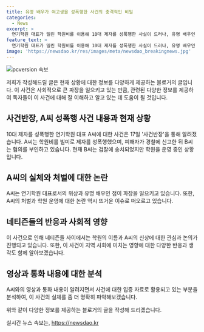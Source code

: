 ```yaml
---
title: 유명 배우가 여고생을 성폭행한 사건의 충격적인 비밀
categories:
  - News
excerpt: >
  연기학원 대표가 밀린 학원비를 이용해 10대 제자를 성폭행한 사실이 드러나, 유명 배우인 것이 알려지자 파장이 확산되고 있다. 사건은 대표가 제자들을 집으로 초대해 술을 권유하고, 성관계로 학원비를 안낼 것을 이야기한 후 성폭행을 한 것으로 밝혀졌다. 대표는 혐의로 검찰에 송치됐지만, 현재도 학원을 운영 중이며, 네티즌들 사이에서는 논란이 이어지고 있다. A양이 집에서 촬영한 영상에는 대표의 사과와 A양의 반박이 담겨있다.
feature_text: >
  연기학원 대표가 밀린 학원비를 이용해 10대 제자를 성폭행한 사실이 드러나, 유명 배우인 것이 알려지자 파장이 확산되고 있다. 사건은 대표가 제자들을 집으로 초대해 술을 권유하고, 성관계로 학원비를 안낼 것을 이야기한 후 성폭행을 한 것으로 밝혀졌다. 대표는 혐의로 검찰에 송치됐지만, 현재도 학원을 운영 중이며, 네티즌들 사이에서는 논란이 이어지고 있다. A양이 집에서 촬영한 영상에는 대표의 사과와 A양의 반박이 담겨있다.
image: 'https://newsdao.kr/res/images/meta/newsdao_breakingnews.jpg'
---
```


<p><img src="https://newsdao.kr/res/images/meta/newsdao_breakingnews.jpg" alt="pcversion 속보" /></p>

<p>저희가 작성해드릴 글은 현재 상황에 대한 정보를 다양하게 제공하는 블로거의 글입니다. 이 사건은 사회적으로 큰 파장을 일으키고 있는 만큼, 관련된 다양한 정보를 제공하여 독자들이 이 사건에 대해 잘 이해하고 알고 있는 데 도움이 될 것입니다.</p>

<h2 data-ke-size="size26">사건반장, A씨 성폭행 사건 내용과 현재 상황</h2>

<p data-ke-size="size16">10대 제자를 성폭행한 연기학원 대표 A씨에 대한 사건은 17일 '사건반장'을 통해 알려졌습니다. A씨는 학원비를 빌미로 제자를 성폭행했으며, 피해자가 경찰에 신고한 뒤 B씨는 혐의를 부인하고 있습니다. 현재 B씨는 검찰에 송치되었지만 학원을 운영 중인 상황입니다.</p>

<h2 data-ke-size="size26">A씨의 실체와 처벌에 대한 논란</h2>

<p data-ke-size="size16">A씨는 연기학원 대표로서의 위상과 유명 배우인 점이 파장을 일으키고 있습니다. 또한, A씨의 처벌과 학원 운영에 대한 논란 역시 뜨거운 이슈로 떠오르고 있습니다.</p>

<h2 data-ke-size="size26">네티즌들의 반응과 사회적 영향</h2>

<p data-ke-size="size16">이 사건으로 인해 네티즌들 사이에서는 학원의 이름과 A씨의 신상에 대한 관심과 논의가 진행되고 있습니다. 또한, 이 사건이 지역 사회에 미치는 영향에 대한 다양한 반응과 생각도 함께 알아보겠습니다.</p>

<h2 data-ke-size="size26">영상과 통화 내용에 대한 분석</h2>

<p data-ke-size="size16">A씨와의 영상과 통화 내용이 알려지면서 사건에 대한 입증 자료로 활용되고 있는 부분을 분석하여, 이 사건의 실체를 좀 더 명확히 파악해보겠습니다.</p>

<p>위와 같이 다양한 정보를 제공하는 블로거의 글을 작성해 드리겠습니다.</p>
실시간 뉴스 속보는, <a href="https://newsdao.kr" rel="dofollow">https://newsdao.kr</a>


